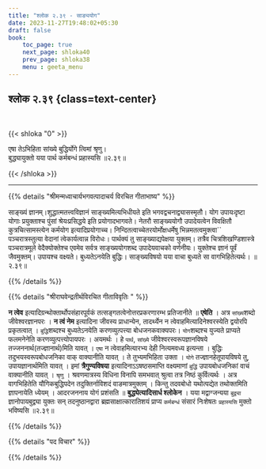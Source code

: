 ```yaml
---
title: "श्लोक २.३९ - साङ्ययोग"
date: 2023-11-27T19:48:02+05:30
draft: false
book:
    toc_page: true
    next_page: shloka40
    prev_page: shloka38
    menu : geeta_menu
---
```




## श्लोक २.३९ {class=text-center}

<br/>

{{< shloka  "0"  >}}

एषा तेऽभिहिता सांख्ये बुद्धिर्योगे त्विमां श्रृणु।  
बुद्ध्यायुक्तो यया पार्थ कर्मबन्धं प्रहास्यसि  ॥२.३९॥ 

{{< /shloka >}}

---


{{% details "श्रीमन्मध्वाचार्यभगवत्पादाचर्य विरचित  गीताभाष्य" %}}

साङ्ख्यं ज्ञानम्।शुद्धात्मतत्त्वविज्ञानं 
साङ्ख्यमित्यभिधीयते इति भगवद्वचनाद्व्यासस्मृतौ। योग 
उपायःदृष्टा योगाः प्रयुक्ताश्च पुंसां श्रेयःप्रसिद्धये 
इति प्रयोगादभागवते। नेतरौ साङ्ख्ययोगौ उपादेयत्वेन 
विवक्षितौ कुत्रचित्सामस्त्येन कर्मयोग इत्यादिप्रयोगाच्च। 
निन्दितत्वाच्चेतरयोर्मोक्षधर्मेषु भिन्नमतत्वमुक्त्वा`` 
पञ्चरात्रस्तुत्या वेदानां त्वेकार्यत्वान्न विरोधः। 
पार्थक्यं तु साङ्ख्याद्यपेक्षया युक्तम्। तत्रैव 
चित्रशिखण्डिशास्त्रे पञ्चरात्रमूले वेदैक्योक्तेश्च एवमेव 
सर्वत्र साङ्ख्ययोगशब्द उपादेयवाचको वर्णनीयः। युक्तेश्च 
ज्ञानं पूर्वं जैवमुक्तम्। उपायश्च वक्ष्यते। 
बुध्यतेऽनयेति बुद्धिः। साङ्ख्यविषयो यया वाचा बुध्यते सा 
वागभिहितेत्यर्थः।  ॥२.३९॥ 

{{% /details %}}



{{% details "श्रीराघवेन्द्रतीर्थविरचित गीताविवृतिः " %}}

**न त्वेव**  इत्यादिग्रन्थोक्तार्थोपसंहारपूर्वकं 
तत्सङ्गतत्वेनोत्तरप्रकरणारम्भ 
प्रतिजानीते ॥ **एषेति** । अत्र `सांख्य`शब्दो 
जीवेश्वरज्ञानपरः । **न त्वं नेम** 
इत्यादिना जीवस्य प्राधान्येन, तादर्थ्येन न 
त्वेवाहमित्यादिनेश्वरस्येति द्वयोरपि 
प्रकृतत्वात्‌ । `बुद्धि`शब्दश्च बुध्यतेऽनयेति 
करणव्युत्पत्त्या बोधजनकवाक्यपरः। 
`योग`शब्दश्च युज्यते प्राप्यते फलमनेनेति 
करणव्युत्पत्त्योपायपरः । अयमर्थः ।
हे `पार्थ`, `सांख्ये` जीवेश्वरस्वरूपज्ञानविषये 
तज्जननार्थ(तज्ज्ञानार्थ)मिति यावत्‌ । 
`एषा` न त्वेवाहमित्यारभ्य देही नित्यमवध्य इत्यन्ता । 
बुद्धिः तदुभयस्वरूपबोधजनिका वाक्‌ वाक्यानीति यावत्‌ । 
ते तुभ्यमभिहिता उक्ता । `योगे` तज्ज्ञानहेतूपायविषये तु, 
उपायज्ञानार्थमिति यावत्‌ । 
इमां **त्रैगुण्यविषया** इत्यादिनाऽऽषष्ठसमाप्ति 
वक्ष्यमाणां  `बुद्धिं` उपायबोधजनिकां वाचं वाक्यानीति 
यावत्‌ । `श्रृणु` । 
श्रवणमात्रस्य विधिना विनापि समभवात् श्रुत्वा 
तत्र निष्ठं कुर्वित्यर्थः । अत्र वागभिहितेति 
यौगिकबुद्धिपदेन तदुक्तिर्नाविशदं 
वाङमात्रमुक्तम्‌ । किन्तु तदवबोधो यथोत्पद्येत तथोक्तमिति 
ज्ञापनायेति ध्येयम्‌ । आदरजननाय योगं प्रशंसति 
॥ **बुद्ध्येत्यादिसार्ध श्लोकेन** । यया मद्वाग्जन्यया 
`बुद्व्या` ज्ञानोपायबुद्व्या युक्तः सन्‌ तदनुष्ठानद्वारा 
ब्रह्मसाक्षात्कारातिशयं प्राप्य
`कर्मबन्धं` संसारं निःशेषतः `प्रहास्यसि` मुक्तो 
भविष्यसि ॥२.३९॥ 

{{% /details %}}



{{% details "पद विचार" %}}


{{% /details %}}
